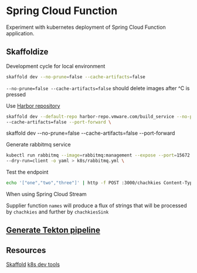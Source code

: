# Spring Cloud Function

Experiment with kubernetes deployment of Spring Cloud Function application.

## Skaffoldize

Development cycle for local environment

```bash
skaffold dev --no-prune=false --cache-artifacts=false
```

`--no-prune=false --cache-artifacts=false` should delete images after ^C is pressed

Use [Harbor repository](https://harbor-repo.vmware.com/) 

```bash
skaffold dev --default-repo harbor-repo.vmware.com/build_service --no-prune=false \
--cache-artifacts=false --port-forward \
```

skaffold dev --no-prune=false --cache-artifacts=false --port-forward

Generate rabbitmq service

```bash
kubectl run rabbitmq --image=rabbitmq:management --expose --port=15672 --restart=Never \
--dry-run=client -o yaml > k8s/rabbitmq.yml \
```

Test the endpoint

```bash
echo '["one","two","three"]' | http -f POST :3000/chachkies Content-Type:text/plain
```

When using Spring Cloud Stream

Supplier function `names` will produce a flux of strings that will be processed by `chachkies` and further by `chachkiesSink`


## [Generate Tekton pipeline](https://github.com/GoogleContainerTools/skaffold/tree/master/examples/generate-pipeline)

## Resources

[Skaffold](https://skaffold.dev/)
[k8s dev tools](https://github.com/dsyer/skaffold-devtools-demo)